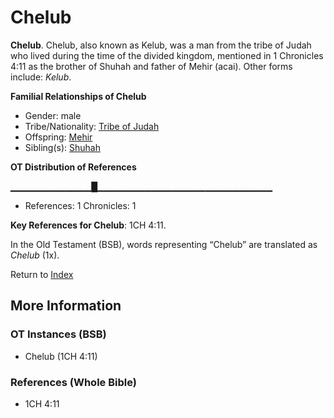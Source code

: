# Chelub
**Chelub**. 
Chelub, also known as Kelub, was a man from the tribe of Judah who lived during the time of the divided kingdom, mentioned in 1 Chronicles 4:11 as the brother of Shuhah and father of Mehir (acai). 
Other forms include: 
*Kelub*. 




**Familial Relationships of Chelub**


* Gender: male
* Tribe/Nationality: [Tribe of Judah](../../../groups/md/acai/Judah.md)
* Offspring: [Mehir](Mehir.md)
* Sibling(s): [Shuhah](Shuhah.md)


**OT Distribution of References**

▁▁▁▁▁▁▁▁▁▁▁▁█▁▁▁▁▁▁▁▁▁▁▁▁▁▁▁▁▁▁▁▁▁▁▁▁▁▁
* References: 1 Chronicles: 1



**Key References for Chelub**: 
1CH 4:11. 


In the Old Testament (BSB), words representing “Chelub” are translated as 
*Chelub* (1x). 




Return to [Index](00-Index.md)

## More Information

### OT Instances (BSB)

* Chelub (1CH 4:11)



### References (Whole Bible)

* 1CH 4:11



